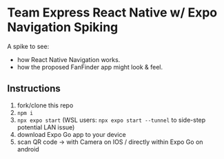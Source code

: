 # Team Express React Native w/ Expo Navigation Spiking

A spike to see:
* how React Native Navigation works.
* how the proposed FanFinder app might look & feel.

## Instructions
1. fork/clone this repo
2. `npm i`
3. `npx expo start` (WSL users: `npx expo start --tunnel` to side-step potential LAN issue)
4. download Expo Go app to your device
5. scan QR code -> with Camera on IOS / directly within Expo Go on android

